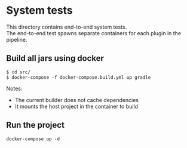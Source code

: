 # System tests
This directory contains end-to-end system tests.  
The end-to-end test spawns separate containers for each plugin in the pipeline.

## Build all jars using docker
```shell script
$ cd src/
$ docker-compose -f docker-compose.build.yml up gradle
```

Notes:
- The current builder does not cache dependencies
- It mounts the host project in the container to build

## Run the project
```shell script
docker-compose up -d
``` 